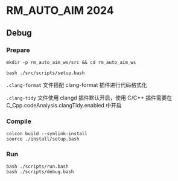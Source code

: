 # RM_AUTO_AIM 2024

## Debug

### Prepare

```shell
mkdir -p rm_auto_aim_ws/src && cd rm_auto_aim_ws
```

```shell
bash ./src/scripts/setup.bash
```

`.clang-format` 文件搭配 clang-format 插件进行代码格式化

`.clang-tidy` 文件使用 clangd 插件默认开启，使用 C/C++ 插件需要在 C_Cpp.codeAnalysis.clangTidy.enabled 中开启

### Compile

```shell
colcon build --symlink-install
source ./install/setup.bash
```

### Run

```shell
bash ./scripts/run.bash
bash ./scripts/debug.bash
```
